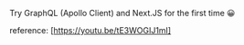 Try GraphQL (Apollo Client) and Next.JS for the first time 😀

reference: [https://youtu.be/tE3WOGIJ1mI]
